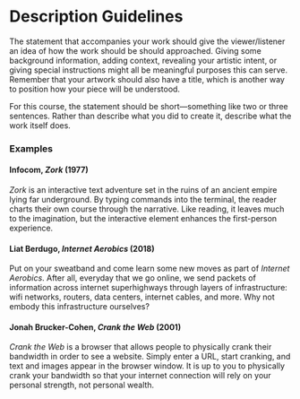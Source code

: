 # Description Guidelines

The statement that accompanies your work should give the viewer/listener an idea of how the work should be should approached. Giving some background information, adding context, revealing your artistic intent, or giving special instructions might all be meaningful purposes this can serve. Remember that your artwork should also have a title, which is another way to position how your piece will be understood.

For this course, the statement should be short—something like two or three sentences. Rather than describe what you did to create it, describe what the work itself does.


### Examples

#### Infocom, _Zork_ (1977)

_Zork_ is an interactive text adventure set in the ruins of an ancient empire lying far underground. By typing commands into the terminal, the reader charts their own course through the narrative. Like reading, it leaves much to the imagination, but the interactive element enhances the first-person experience.


#### Liat Berdugo, _Internet Aerobics_ (2018)

Put on your sweatband and come learn some new moves as part of _Internet Aerobics_. After all, everyday that we go online, we send packets of information across internet superhighways through layers of infrastructure: wifi networks, routers, data centers, internet cables, and more. Why not embody this infrastructure ourselves?


#### Jonah Brucker-Cohen, _Crank the Web_ (2001)

_Crank the Web_ is a browser that allows people to physically crank their bandwidth in order to see a website. Simply enter a URL, start cranking, and text and images appear in the browser window. It is up to you to physically crank your bandwidth so that your internet connection will rely on your personal strength, not personal wealth.
